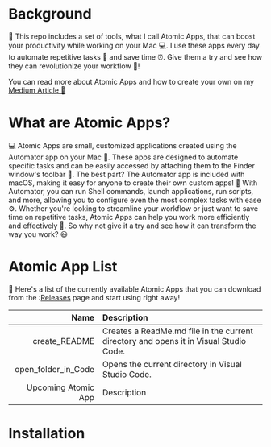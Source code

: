 # Background

🚀 This repo includes a set of tools, what I call Atomic Apps, that can boost your productivity while working on your Mac 💻. I use these apps every day to automate repetitive tasks 🔄 and save time ⏰. Give them a try and see how they can revolutionize your workflow 🤖!

You can read more about Atomic Apps and how to create your own on my [Medium Article 📖 ](https://medium.com/@alptuan/automate-common-tasks-on-mac-with-atomic-apps-boost-your-productivity-352e83be9936)

# What are Atomic Apps?

💻 Atomic Apps are small, customized applications created using the Automator app on your Mac 🤖. These apps are designed to automate specific tasks and can be easily accessed by attaching them to the Finder window's toolbar 🚀. The best part? The Automator app is included with macOS, making it easy for anyone to create their own custom apps! 🙌
With Automator, you can run Shell commands, launch applications, run scripts, and more, allowing you to configure even the most complex tasks with ease ⚙️. Whether you're looking to streamline your workflow or just want to save time on repetitive tasks, Atomic Apps can help you work more efficiently and effectively 💪. So why not give it a try and see how it can transform the way you work? 😃

# Atomic App List

🚀 Here's a list of the currently available Atomic Apps that you can download from the :[Releases]() page and start using right away!

| Name | Description |
| ---: |:----------- |
| create_README       | Creates a ReadMe.md file in the current directory and opens it in Visual Studio Code. |
| open_folder_in_Code | Opens the current directory in Visual Studio Code.                                    |
Upcoming Atomic App | Description |

# Installation

